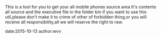 This is a tool for you to get your all mobile phones source area
It's contents all source and the executive file in the folder bin
if you want to use this util,please don't make it to crime of other
of forbidden thing,or you will receive all responsibility,all we will
reserve the right to raw.

date:2015-10-13
author:wvv

